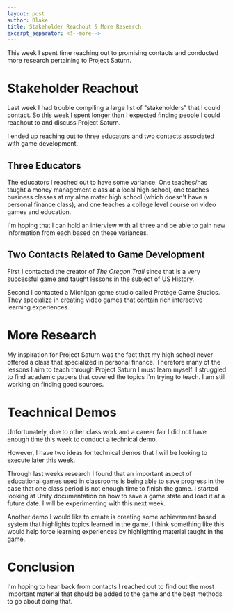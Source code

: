 ```yaml
---
layout: post
author: Blake
title: Stakeholder Reachout & More Research
excerpt_separator: <!--more-->
---
```

This week I spent time reaching out to promising contacts and conducted more research pertaining to Project Saturn.

<!--more-->

# Stakeholder Reachout

Last week I had trouble compiling a large list of "stakeholders" that I could contact. So this week I spent longer than I expected finding people I could reachout to and discuss Project Saturn.

<!--more-->

I ended up reaching out to three educators and two contacts associated with game development. 

<!--more-->

## Three Educators

The educators I reached out to have some variance. One teaches/has taught a money management class at a local high school, one teaches business classes at my alma mater high school (which doesn't have a personal finance class), and one teaches a college level course on video games and education.

<!--more-->

I'm hoping that I can hold an interview with all three and be able to gain new information from each based on these variances.

## Two Contacts Related to Game Development

First I contacted the creator of *The Oregon Trail* since that is a very successful game and taught lessons in the subject of US History.

<!--more-->

Second I contacted a Michigan game studio called Protégé Game Studios. They specialize in creating video games that contain rich interactive learning experiences. 

# More Research

My inspiration for Project Saturn was the fact that my high school never offered a class that specialized in personal finance. Therefore many of the lessons I aim to teach through Project Saturn I must learn myself. I struggled to find academic papers that covered the topics I'm trying to teach. I am still working on finding good sources.

# Teachnical Demos

Unfortunately, due to other class work and a career fair I did not have enough time this week to conduct a technical demo.

<!--more-->

However, I have two ideas for technical demos that I will be looking to execute later this week. 

<!--more-->

Through last weeks research I found that an important aspect of educational games used in classrooms is being able to save progress in the case that one class period is not enough time to finish the game. I started looking at Unity documentation on how to save a game state and load it at a future date. I will be experimenting with this next week.

<!--more-->

Another demo I would like to create is creating some achievement based system that highlights topics learned in the game. I think something like this would help force learning experiences by highlighting material taught in the game. 

# Conclusion

I'm hoping to hear back from contacts I reached out to find out the most important material that should be added to the game and the best methods to go about doing that. 

